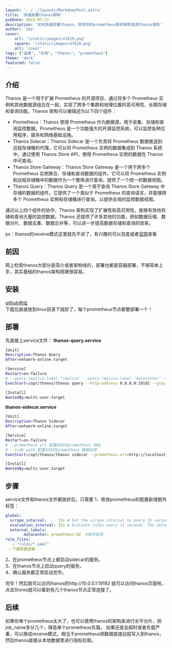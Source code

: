 ```yaml
---
layout: '../../layouts/MarkdownPost.astro'
title: '快速部署thanos架构'
pubDate: 2023-07-21
description: '如何快速部署thanos，修改你的prometheus联邦架构变成thanos架构'
author: 'ike'
cover:
    url: '\static\images\47619.png'
    square: '\static\images\47619.png'
    alt: 'cover'
tags: ["运维", "实用", "thanos", "prometheus"]
theme: 'dark'
featured: false
---
```

## 介绍
Thanos 是一个用于扩展 Prometheus 的开源项目，通过将多个 Prometheus 实例和其他数据源组合在一起，实现了跨多个集群和地理位置的高可用性、长期存储和查询功能。Thanos 架构可以被描述为以下四个组件：  
  
* Prometheus：Thanos 使用 Prometheus 作为数据源，用于收集、存储和查询监控数据。Prometheus 是一个功能强大的开源监控系统，可以监控各种应用程序、服务和网络基础设施。  
* Thanos Sidecar：Thanos Sidecar 是一个负责将 Prometheus 数据推送到远程存储桶的代理。它可以将 Prometheus 实例的数据集成到 Thanos 系统中，通过使用 Thanos Store API，使得 Prometheus 实例的数据在 Thanos 中可查询。  
* Thanos Store Gateway：Thanos Store Gateway 是一个用于跨多个 Prometheus 实例聚合、存储和查询数据的组件。它可以将 Prometheus 实例和远程存储桶中的数据作为一个整体进行查询，提供了一个统一的数据视图。  
* Thanos Query：Thanos Query 是一个用于查询 Thanos Store Gateway 中存储的数据的组件。它提供了一个类似于 Prometheus 的查询语言，并能够跨多个 Prometheus 实例和存储桶进行查询，以提供全局的监控数据视图。  
  
通过以上四个组件的协作，Thanos 架构实现了扩展性和高可用性，能够有效地存储和查询大量的监控数据。Thanos 还提供了许多其他的功能，例如数据压缩、数据分片、数据去重、数据合并等，可以进一步提高数据存储和查询的效率。

ps：thanos的receive模式这里就先不讲了，有兴趣的可以百度或者[官网](https://github.com/thanos-io/thanos)查看

## 前因  
网上检索thanos大部分是简介或者架构啥的，部署也都是容器部署，不够简单上手，其实基础的thanos架构搭建很容易。

## 安装
[github地址](https://github.com/thanos-io/thanos/releases/)  
下载后直接放到linux目录下就好了，每个prometheus节点都要部署一个！  

## 部署
先直接上service文件：
**thanos-query.service**
```bash
[Unit]
Description=Thanos Query
After=network-online.target

[Service]
Restart=on-failure
# --query.replica-label "replica" --query.replica-label "datacenter" --> 加上后，thanos query 查询同一节点的数据时，会自动去重
ExecStart=/opt/thanos/thanos query --http-address 0.0.0.0:19192 --grpc-address=0.0.0.0:11901 --store=10.0.0.1:19090,10.0.0.2:19090

[Install]
WantedBy=multi-user.target
```

**thanos-sidecar.service**  
```bash
[Unit]
Description=Thanos Sidecar
After=network-online.target

[Service]
Restart=on-failure
# --prometheus.url 配置对应的prometheus 地址
# --tsdb.path 配置对应的prometheus 数据目录
ExecStart=/opt/thanos/thanos sidecar --prometheus.url=http://localhost:9090 --tsdb.path=/data/prometheus-data --grpc-address=0.0.0.0:19090 --http-address=0.0.0.0:19091

[Install]
WantedBy=multi-user.target
```

## 步骤
service文件和thanos文件都放好后，只需要
1、修改prometheus的配置新增额外标签：  
```yaml
global:
  scrape_interval:     15s # Set the scrape interval to every 15 seconds. Default is every 1 minute.
  evaluation_interval: 15s # Evaluate rules every 15 seconds. The default is every 1 minute.
  external_labels:
        datacenter: prometheus-02  #额外标签
rule_files:
   - "rules/*.yaml"
···下面配置省略···
```  
2、在prometheus节点上都启动sidecar的服务。  
3、在thanos节点上启动query的服务。  
4、确认服务都正常启动完毕。  

完毕！然后就可以访问thanos的http://10.0.0.1:19192 就可以访问thanos页面啦，点击Stores就可以看到有几个thanos节点正常连接了。

## 后续
如果你单个prometheus太大了，也可以使用thanos的架构来进行水平分片，把job_name多分几个，降低单个prometheus负载。
如果还是会超时或者负载严重，可以换成receive模式，相当于prometheus把数据直接远程写入到thanos，然后thanos直接从本地数据里进行指标拉取。
